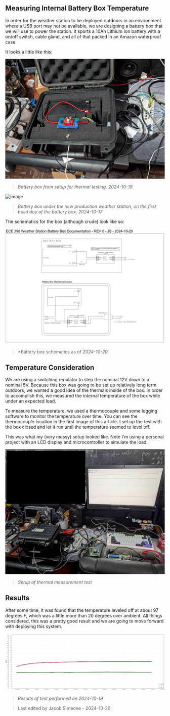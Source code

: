 ## Measuring Internal Battery Box Temperature

In order for the weather station to be deployed outdoors in an environment where a USB port may not be available, we are designing a battery box that we will use to power the station. It sports a 10Ah Lithium Ion battery with a on/off switch, cable gland, and all of that packed in an Amazon waterproof case. 

It looks a little like this: 

![image](./images/battery-box-top.jpg)
> *Battery box from setup for thermal testing, 2024-10-19*

![image](./images/battery-box-weahter-station.png)
> *Battery box under the new production weather station, on the first build day of the battery box, 2024-10-17*


The schematics for the box (although crude) look like so:

![image](./images/battery-box-schematics.png)
> *Battery box schematics as of *2024-10-20*

## Temperature Consideration

We are using a switching regulator to step the nominal 12V down to a nominal 5V. Because this box was going to be set up relatively long term outdoors, we wanted a good idea of the thermals inside of the box. In order to accomplish this, we measured the internal temperature of the box while under an expected load. 

To measure the temperature, we used a thermocouple and some logging software to monitor the temperature over time. You can see the thermocouple location in the first image of this article. I set up the test with the box closed and let it run until the temperature seemed to level off. 

This was what my (very messy) setup looked like. Note I'm using a personal project with an LCD display and microcontroller to simulate the load: 

![image](./images/battery-box-temp-test.png)
> *Setup of thermal measurement test*

## Results

After some time, it was found that the temperature leveled off at about 97 degrees F, which was a little more than 20 degrees over ambient. All things considered, this was a pretty good result and we are going to move forward with deploying this system. 

![image](./images/battery-box-temp-test-results.png)
> *Results of test performed on 2024-10-19*

> Last edited by Jacob Simeone - 2024-10-20
